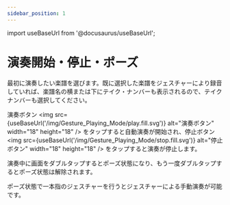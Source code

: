 ```yaml
---
sidebar_position: 1
---
```


import useBaseUrl from '@docusaurus/useBaseUrl';

# 演奏開始・停止・ポーズ 

最初に演奏したい楽譜を選びます。既に選択した楽譜をジェスチャーにより録音していれば、楽譜名の横または下にテイク・ナンバーも表示されるので、テイクナンバーも選択してください。

演奏ボタン <img src={useBaseUrl('/img/Gesture_Playing_Mode/play.fill.svg')} alt="演奏ボタン" width="18" height="18" /> をタップすると自動演奏が開始され、停止ボタン <img src={useBaseUrl('/img/Gesture_Playing_Mode/stop.fill.svg')} alt="停止ボタン" width="18" height="18" /> をタップすると演奏が停止します。

演奏中に画面をダブルタップするとポーズ状態になり、もう一度ダブルタップするとポーズ状態は解除されます。

ポーズ状態で一本指のジェスチャーを行うとジェスチャーによる手動演奏が可能です。